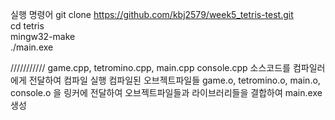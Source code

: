 실행 명령어
git clone https://github.com/kbj2579/week5_tetris-test.git  
cd tetris  
mingw32-make  
./main.exe

/////////// game.cpp, tetromino.cpp, main.cpp console.cpp 소스코드를 컴파일러에게 전달하여 컴파일 실행 컴파일된 오브젝트파일들 game.o, tetromino.o, main.o, console.o 을 링커에 전달하여 오브젝트파일들과 라이브러리들을 결합하여 main.exe 생성
